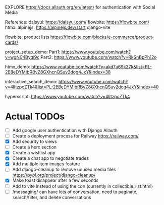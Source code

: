 EXPLORE https://docs.allauth.org/en/latest/ for authentication with Social Media


Reference:
daisyui: https://daisyui.com/
flowbite: https://flowbite.com/
htmx:
alpinejs: https://alpinejs.dev/start
django-vite

flowbite: product lists https://flowbite.com/blocks/e-commerce/product-cards/

project_setup_demo: 
    Part1: https://www.youtube.com/watch?v=wgN04Byqi9c
    Part2: https://www.youtube.com/watch?v=RkSnBpPh12o

htmx_demo: https://www.youtube.com/watch?v=akd7u69k27k&list=PL-2EBeDYMIbRByZ8GXhcnQSuv2dog4JxY&index=38

interactive_search_demo: https://www.youtube.com/watch?v=4lItzpcZTk4&list=PL-2EBeDYMIbRByZ8GXhcnQSuv2dog4JxY&index=40

hyperscript: https://www.youtube.com/watch?v=4lItzpcZTk4

# Actual TODOs
- [ ] Add google user authentication with Django Allauth
- [ ] Create a deployment process for Railway https://railway.com/
- [x] Add security to views
- [ ] Create a hero section
- [x] Create a wishlist app
- [x] Create a chat app to negotiate trades
- [x] Add multiple item images feature
- [ ] Add django-cleanup to remove unused media files https://pypi.org/project/django-cleanup/
- [x] Make toast disappear after a few seconds
- [ ] Add <script src="https://unpkg.com/hyperscript.org@0.9.14"></script> to vite instead of using the cdn (currently in collectible_list.html)
- [ ] /messaging/ can have lots of conversation, need to paginate, search/filter, and delete conversations